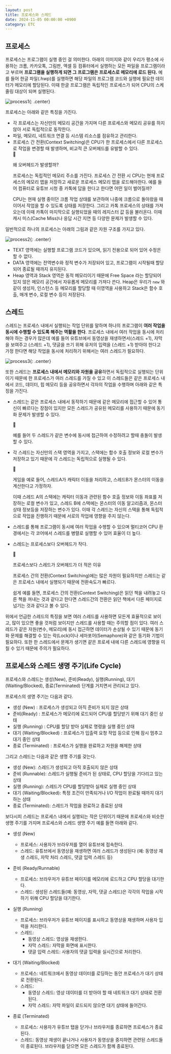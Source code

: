 ```yaml
---
layout: post
title: 프로세스와 스레드
date: 2024-11-05 00:00:00 +0900
category: ETC
---
```


## 프로세스  
프로세스는 프로그램이 실행 중인 걸 의미한다. 아래의 이미지와 같이 우리가 평소에 사용하는 크롬, 카카오톡, 그림판, 엑셀 등 컴퓨터에서 실행하는 모든 파일을 프로그램이라고 부르며 **프로그램을 실행하게 되면 그 프로그램은 프로세스로 메모리에 로드 된다.** 
예를 들어 한글 파일(.hwp)를 실행하면 해당 파일의 프로그램 코드와 실행에 필요한 데이터가 메모리에 할당된다. 이때 한글 프로그램은 독립적인 프로세스가 되어 CPU의 스케줄링 대상이 되며 실행된다.

![process1](/public/img/process1.png){: .center}

프로세스는 아래와 같은 특징을 가진다. 

* 각 프로세스는 자신만의 메모리 공간을 가지며 다른 프로세스와 메모리 공유를 하지 않아 서로 독립적으로 동작한다. 
* 파일, 메모리, 네트워크 연결 등 시스템 리소스를 점유하고 관리한다.
* 프로세스 간 전환(Context Switching)은 CPU가 한 프로세스에서 다른 프로세스로 작업을 변경할 때 발생하며, 비교적 큰 오버헤드를 유발할 수 있다.
    <aside>
    <span class="icon">🥕</span> 
    <div class="content">
    <p> 왜 오버헤드가 발생할까? </p>
    <p> 프로세스는 독립적인 메모리 주소를 가진다. 프로세스 간 전환 시 CPU는 현재 프로세스의 메모리 맵을 저장하고 새로운 프로세스 메모리 맵을 로드해야한다. 예를 들어 컴퓨터로 유튜브 시청 중 카톡에 답을 한다고 한다면 어떤 일이 벌어질까?</p>
    <p> CPU는 현재 실행 중이던 크롬 작업 상태를 보관하여 나중에 크롬으로 돌아왔을 때 이어서 작업을 할 수 있도록 상태를 저장한다. 그리고 카톡 프로세스의 상태를 가져오는데 이때 카톡이 마지막으로 실행되었을 때의 레지스터 값 등을 불러온다. 이때 캐시 미스(Cache Miss)나 응답 시간 지연 등 다양한 문제가 발생할 수 있다. </p>  
    </div>
    </aside>

일반적으로 하나의 프로세스는 아래의 그림과 같은 자원 구조를 가지고 있다. 

![process2](/public/img/process2.png){: .center}


* TEXT 영역에는 실행할 프로그램 코드가 있으며, 읽기 전용으로 되어 있어 수정은 할 수 없다. 
* DATA 영역에는 전역변수와 정적 변수가 저장되어 있고, 프로그램이 시작될때 할당되어 종료될 때까지 유지된다. 
* Heap 영역과 Stack 영역은 동적 메모리이기 때문에 Free Space 라는 할당되어 있지 않은 메모리 공간에서 자유롭게 메모리를 가져다 쓴다. Heap은 우리가 `new` 와 같이 생성자, 인스턴스 등 메모리를 할당할 때 이영역을 사용하고 Stack은 함수 호출, 매개 변수, 로컬 변수 등이 저장된다. 


## 스레드 
스레드는 프로세스 내에서 실행되는 작업 단위를 말하며 하나의 프로그램이 **여러 작업을 동시에 수행할 수 있도록 해주는 역활을  한다**. 프로세스 내에서 여러 작업을 동시에 처리해야 하는 경우가 많은데 예를 들어 유튜브에서 동영상을 재생하면서(스레드 +1), 자막을 보여주고 (스레드 +1), 댓글을 쓰기 위해 유저의 입력을 (스레드 +1) 받아야 한다고 가정 한다면 해당 작업을 동시에 처리하기 위해서는 여러 스레드가 필요하다. 

![process3](/public/img/process3.png){: .center}


또한 스레드는 **프로세스 내에서 메모리와 자원을 공유**하면서 독립적으로 실행되는 단위이기 때문에 한 프로세스가 여러 스레드를 가질 수 있고 이 스레드들은 같은 프로세스 내에서 코드, 데이터, 힙 메모리 등을 공유하면서 각자의 작업을 수행하며 아래와 같은 특징을 가진다.

* 스레드는 같은 프로세스 내에서 동작하기 때문에 같은 메모리에 접근할 수 있어 통신이 빠르다는 장점이 있지만 모든 스레드가 공유된 메모리를 사용하기 때문에 동기화 문제가 발생할 수 있다. 
    <aside>
    <span class="icon">🥕</span> 
    <div class="content">
    <p> 예를 들어 두 스레드가 같은 변수에 동시에 접근하여 수정하려고 할때 충돌이 발생할 수 있다. </p>
    </div>
    </aside>

* 각 스레드는 자신만의 스택 영역을 가지고, 스택에는 함수 호출 정보와 로컬 변수가 저장하고 있기 때문에 각 스레드는 독립적으로 실행될 수 있다.  
    <aside>
    <span class="icon">🥕</span> 
    <div class="content">
    <p> 게임을 예로 들어, 스레드A가 캐릭터 이동을 처리하고, 스레드B가 몬스터의 이동을 계산한다고 가정하자. </p>
    <p> 이때 스레드 A의 스택에는 캐릭터 이동과 관련된 함수 호출 정보와 이동 좌표를 저장하는 로컬 변수가 있고, 스레드 B에 스택에는 몬스터의 이동 알고리즘과, 몬스터 상태 정보등을 저장하는 변수가 있다. 이때 각 스레드는 자신의 스택을 통해 독립적으로 작업을 진행하기 때문에 서로의 작업에 영향을 주지 않는다. </p>
    </div>
    </aside>

* 스레드를 통해 프로그램이 동시에 여러 작업을 수행할 수 있으며 멀티코어 CPU 환경에서는 각 코어에서 스레드를 병렬로 실행할 수 있어 효율이 더 높다.  
* 스레드는 프로세스보다 오버헤드가 작다. 
    <aside>
    <span class="icon">🥕</span> 
    <div class="content">
    <p> 프로세스보다 스레드가 오버헤드가 더 적은 이유 </p>
    <p> 프로세스 간의 전환(Context Switching)에는 많은 자원이 필요하지만 스레드는 같은 프로세스 내에서 실행되기 때문에 전환속도가 빠르다. </p>
    <p> 쉽게 예를 들면, 프로세스 간의 전환(Context Switching)은 읽던 책을 내려놓고 다른 책을 꺼내는 것과 같다고 한다면 스레드간의 전환은 읽던 책에서 다른 페이지로 넘기는 것과 같다고 볼 수 있다. </p>
    </div>
    </aside>

위에서 언급한 스레드의 특징을 보면 여러 스레드를 사용하면 모든게 효율적으로 보이고, 많이 있으면 좋을 것처럼 보이지만 스레드를 사용할 때는 주의할 점이 있다. 여러 스레드가 같은 자원(변수, 메모리)에 동시 접근하면 데이터가 손상될 수 있기 때문에 동기화 문제를 해결할 수 있는 락(Lock)이나 세마포어(Semaphore)와 같은 동기화 기법이 필요하다. 또한 한 스레드에서 문제가 생기면 같은 프로세 내에 다른 스레드에 영향을 미칠 수 있기 때문에 주의가 필요하다. 

## 프로세스와 스레드 생명 주기(Life Cycle)
프로세스와 스레드는 생성(New), 준비(Ready), 실행(Running), 대기(Waiting/Blocked), 종료(Terminated) 단계를 거치면서 관리되고 있다.  

프로세스의 생명 주기는 다음과 같다. 

* 생성 (New) : 프로세스가 생성되고 아직 준비가 되지 않은 상태
* 준비(Ready) : 프로세스가 메모리에 로드되어 CPU를 할당받기 위해 대기 중인 상태
* 실행 (Running) : CPU를 할당 받아 실제로 명령을 실행 중인 상태 
* 대기 (Waiting/Blocked) : 프로세스가 입출력 요청 작업 등으로 인해 잠시 멈추고 대기 중인 상태 
* 종료 (Terminated) : 프로세스가 실행을 완료하고 자원을 해제한 상태  

그리고 스레드는 다음과 같은 생명 주기를 갖는다.  

* 생성 (New): 스레드가 생성되고 아직 호출되지 않은 상태
* 준비 (Runnable): 스레드가 실행될 준비가 된 상태로, CPU 할당을 기다리고 있는 상태
* 실행 (Running): 스레드가 CPU를 할당받아 실제로 실행 중인 상태
* 대기 (Waiting/Blocked): 특정 조건이 만족되거나 I/O 작업이 완료될 때까지 대기하는 상태
* 종료 (Terminated): 스레드가 작업을 완료하고 종료된 상태

보다시피 스레드는 프로세스 내에서 실행되는 작은 단위이기 때문에 프로세스와 비슷한 생명 주기를 가지며 프로세스와 스레드 생명 주기 예를 들면 아래와 같다.

* 생성 (New)
    * 프로세스: 사용자가 브라우저를 열어 유튜브에 접속한다.
    * 스레드: 유튜브에서 동영상을 재생하면 여러 스레드가 생성된다 (예: 동영상 재생 스레드, 자막 처리 스레드, 댓글 입력 스레드 등)

* 준비 (Ready/Runnable)
    * 프로세스: 브라우저가 유튜브 페이지를 메모리에 로드하고 CPU 할당을 대기한다.
    * 스레드: 생성된 스레드들(예: 동영상, 자막, 댓글 스레드)은 각각의 작업을 시작하기 위해 CPU 할당을 대기한다.

* 실행 (Running)
    * 프로세스: 브라우저가 유튜브 페이지를 표시하고 동영상을 재생하며 사용자 입력을 처리한다.
    * 스레드:
        * 동영상 스레드: 영상을 재생한다.
        * 자막 스레드: 자막을 화면에 표시한다.
        * 댓글 입력 스레드: 사용자의 댓글 입력을 실시간으로 처리한다.

* 대기 (Waiting/Blocked)
    * 프로세스: 네트워크에서 동영상 데이터를 로딩하는 동안 프로세스가 대기 상태로 전환된다.
    * 스레드:
        * 동영상 스레드: 영상 데이터를 더 받아야 할 때 네트워크 대기 상태로 전환된다.
        * 자막 스레드: 자막 파일이 로드되지 않으면 대기 상태에 들어간다.

* 종료 (Terminated)
    * 프로세스: 사용자가 유튜브 탭을 닫거나 브라우저를 종료하면 프로세스가 종료된다.
    * 스레드: 동영상 재생이 끝나거나 사용자가 동영상을 중지하면 관련된 스레드들이 종료된다.
    브라우저를 닫으면 모든 스레드가 함께 종료된다.
